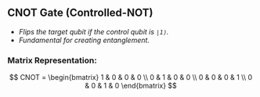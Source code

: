## CNOT Gate (Controlled-NOT)

- _Flips the target qubit if the control qubit is `∣1⟩`._
- _Fundamental for creating entanglement._

### Matrix Representation:

$$
CNOT =
\begin{bmatrix}
1 & 0 & 0 & 0  \\
0 & 1 & 0 & 0  \\
0 & 0 & 0 & 1  \\
0 & 0 & 1 & 0
\end{bmatrix}
$$
